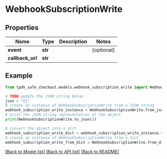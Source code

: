 # WebhookSubscriptionWrite



## Properties

Name | Type | Description | Notes
------------ | ------------- | ------------- | -------------
**event** | **str** |  | [optional] 
**callback_url** | **str** |  | 

## Example

```python
from tpdk_safe_checkout.models.webhook_subscription_write import WebhookSubscriptionWrite

# TODO update the JSON string below
json = "{}"
# create an instance of WebhookSubscriptionWrite from a JSON string
webhook_subscription_write_instance = WebhookSubscriptionWrite.from_json(json)
# print the JSON string representation of the object
print(WebhookSubscriptionWrite.to_json())

# convert the object into a dict
webhook_subscription_write_dict = webhook_subscription_write_instance.to_dict()
# create an instance of WebhookSubscriptionWrite from a dict
webhook_subscription_write_from_dict = WebhookSubscriptionWrite.from_dict(webhook_subscription_write_dict)
```
[[Back to Model list]](../README.md#documentation-for-models) [[Back to API list]](../README.md#documentation-for-api-endpoints) [[Back to README]](../README.md)


